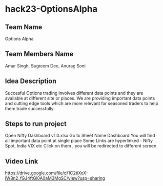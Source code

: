 # hack23-OptionsAlpha

## Team Name 
Options Alpha

## Team Members Name
Amar Singh, Sugreem Deo, Anurag Soni

## Idea Description
Succesful Options trading involves different data points and they are available at different site or places. 
We are providing important data points and cutting edge tools which are more relevant for seasoned traders to help them trade successfully.

## Steps to run project

Open Nifty Dashboard v1.0.xlsx
Go to Sheet Name Dashboard
You will find all important data point at single place 
Some Links are hyperlinked - Nifty Spot, India VIX etc
Click on them , you will be redirected to different screen.



## Video Link 
https://drive.google.com/file/d/1C2tiXoX-jW8n2_fGJ4ftGl0A0aM3MgSC/view?usp=sharing

